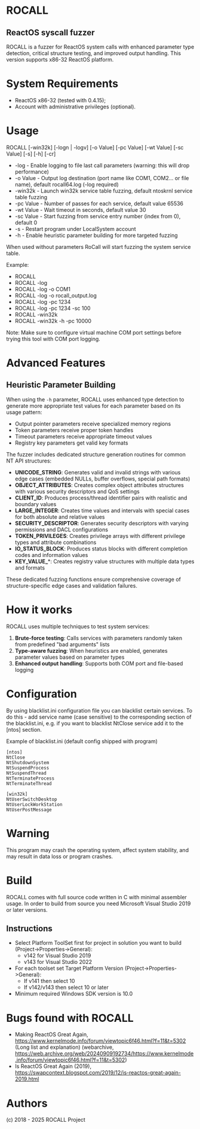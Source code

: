 # ROCALL
## ReactOS syscall fuzzer

ROCALL is a fuzzer for ReactOS system calls with enhanced parameter type detection, critical structure testing, and improved output handling. This version supports x86-32 ReactOS platform.

# System Requirements

+ ReactOS x86-32 (tested with 0.4.15);
+ Account with administrative privileges (optional).

# Usage
ROCALL [-win32k] [-logn | -logv] [-o Value] [-pc Value] [-wt Value] [-sc Value] [-s] [-h] [-cr]
* -log      - Enable logging to file last call parameters (warning: this will drop performance)
* -o Value  - Output log destination (port name like COM1, COM2... or file name), default rocall64.log (-log required)
* -win32k   - Launch win32k service table fuzzing, default ntoskrnl service table fuzzing
* -pc Value - Number of passes for each service, default value 65536
* -wt Value - Wait timeout in seconds, default value 30
* -sc Value - Start fuzzing from service entry number (index from 0), default 0
* -s        - Restart program under LocalSystem account
* -h        - Enable heuristic parameter building for more targeted fuzzing

When used without parameters RoCall will start fuzzing the system service table.

Example: 
+ ROCALL
+ ROCALL -log
+ ROCALL -log -o COM1
+ ROCALL -log -o rocall_output.log
+ ROCALL -log -pc 1234
+ ROCALL -log -pc 1234 -sc 100
+ ROCALL -win32k
+ ROCALL -win32k -h -pc 10000

Note: Make sure to configure virtual machine COM port settings before trying this tool with COM port logging.

# Advanced Features

## Heuristic Parameter Building
When using the `-h` parameter, ROCALL uses enhanced type detection to generate more appropriate test values for each parameter based on its usage pattern:

- Output pointer parameters receive specialized memory regions
- Token parameters receive proper token handles
- Timeout parameters receive appropriate timeout values
- Registry key parameters get valid key formats

The fuzzer includes dedicated structure generation routines for common NT API structures:

- **UNICODE_STRING**: Generates valid and invalid strings with various edge cases (embedded NULLs, buffer overflows, special path formats)
- **OBJECT_ATTRIBUTES**: Creates complex object attributes structures with various security descriptors and QoS settings
- **CLIENT_ID**: Produces process/thread identifier pairs with realistic and boundary values
- **LARGE_INTEGER**: Creates time values and intervals with special cases for both absolute and relative values
- **SECURITY_DESCRIPTOR**: Generates security descriptors with varying permissions and DACL configurations
- **TOKEN_PRIVILEGES**: Creates privilege arrays with different privilege types and attribute combinations
- **IO_STATUS_BLOCK**: Produces status blocks with different completion codes and information values
- **KEY_VALUE_***: Creates registry value structures with multiple data types and formats

These dedicated fuzzing functions ensure comprehensive coverage of structure-specific edge cases and validation failures.

# How it works

ROCALL uses multiple techniques to test system services:

1. **Brute-force testing**: Calls services with parameters randomly taken from predefined "bad arguments" lists
2. **Type-aware fuzzing**: When heuristics are enabled, generates parameter values based on parameter types
3. **Enhanced output handling**: Supports both COM port and file-based logging

# Configuration

By using blacklist.ini configuration file you can blacklist certain services. To do this - add service name (case sensitive) to the corresponding section of the blacklist.ini, e.g. if you want to blacklist NtClose service add it to the [ntos] section.

Example of blacklist.ini (default config shipped with program)


```
[ntos] 
NtClose
NtShutdownSystem 
NtSuspendProcess 
NtSuspendThread 
NtTerminateProcess 
NtTerminateThread

[win32k] 
NtUserSwitchDesktop 
NtUserLockWorkStation
NtUserPostMessage
```

# Warning

This program may crash the operating system, affect system stability, and may result in data loss or program crashes.

# Build

ROCALL comes with full source code written in C with minimal assembler usage.
In order to build from source you need Microsoft Visual Studio 2019 or later versions.

## Instructions

* Select Platform ToolSet first for project in solution you want to build (Project->Properties->General): 
  * v142 for Visual Studio 2019
  * v143 for Visual Studio 2022
* For each toolset set Target Platform Version (Project->Properties->General):
  * If v141 then select 10
  * If v142/v143 then select 10 or later
* Minimum required Windows SDK version is 10.0

# Bugs found with ROCALL

* Making ReactOS Great Again, https://www.kernelmode.info/forum/viewtopic6f46.html?f=11&t=5302 (Long list and explanation) (webarchive, https://web.archive.org/web/20240909192734/https://www.kernelmode.info/forum/viewtopic6f46.html?f=11&t=5302)
* Is ReactOS Great Again (2019), https://swapcontext.blogspot.com/2019/12/is-reactos-great-again-2019.html

# Authors

(c) 2018 - 2025 ROCALL Project